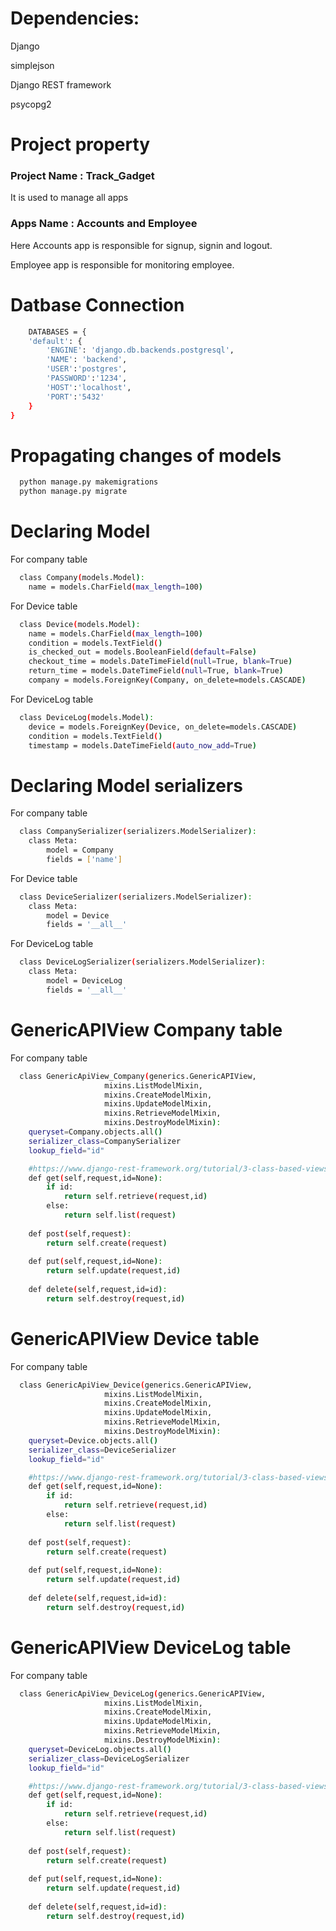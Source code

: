 
# Dependencies:

Django

simplejson

Django REST framework

psycopg2


# Project property
### Project Name : Track_Gadget 
It is used to manage all apps
### Apps Name : Accounts and Employee
Here Accounts app is responsible for signup, signin and logout.

Employee app is responsible for monitoring employee.

# Datbase Connection

```bash
    DATABASES = {
    'default': {
        'ENGINE': 'django.db.backends.postgresql',
        'NAME': 'backend',
        'USER':'postgres',
        'PASSWORD':'1234',
        'HOST':'localhost',
        'PORT':'5432'
    }
}
```

# Propagating changes of models

```bash
  python manage.py makemigrations
  python manage.py migrate 
```

# Declaring Model 

For company table
```bash
  class Company(models.Model):
    name = models.CharField(max_length=100)
```

For Device table
```bash
  class Device(models.Model):
    name = models.CharField(max_length=100)
    condition = models.TextField()
    is_checked_out = models.BooleanField(default=False)
    checkout_time = models.DateTimeField(null=True, blank=True)
    return_time = models.DateTimeField(null=True, blank=True)
    company = models.ForeignKey(Company, on_delete=models.CASCADE)
```

For DeviceLog table
```bash
  class DeviceLog(models.Model):
    device = models.ForeignKey(Device, on_delete=models.CASCADE)
    condition = models.TextField()
    timestamp = models.DateTimeField(auto_now_add=True)
```


# Declaring Model serializers

For company table
```bash
  class CompanySerializer(serializers.ModelSerializer):
    class Meta:
        model = Company
        fields = ['name']
```

For Device table
```bash
  class DeviceSerializer(serializers.ModelSerializer):
    class Meta:
        model = Device
        fields = '__all__'
```

For DeviceLog table
```bash
  class DeviceLogSerializer(serializers.ModelSerializer):
    class Meta:
        model = DeviceLog
        fields = '__all__'
```



# GenericAPIView Company table

For company table
```bash
  class GenericApiView_Company(generics.GenericAPIView, 
                     mixins.ListModelMixin,
                     mixins.CreateModelMixin,
                     mixins.UpdateModelMixin,
                     mixins.RetrieveModelMixin,
                     mixins.DestroyModelMixin):
    queryset=Company.objects.all()
    serializer_class=CompanySerializer
    lookup_field="id"

    #https://www.django-rest-framework.org/tutorial/3-class-based-views/
    def get(self,request,id=None):
        if id:
            return self.retrieve(request,id)
        else:
            return self.list(request)
        
    def post(self,request):
        return self.create(request)
    
    def put(self,request,id=None):
        return self.update(request,id)
    
    def delete(self,request,id=id):
        return self.destroy(request,id)
```


# GenericAPIView Device table

For company table
```bash
  class GenericApiView_Device(generics.GenericAPIView, 
                     mixins.ListModelMixin,
                     mixins.CreateModelMixin,
                     mixins.UpdateModelMixin,
                     mixins.RetrieveModelMixin,
                     mixins.DestroyModelMixin):
    queryset=Device.objects.all()
    serializer_class=DeviceSerializer
    lookup_field="id"

    #https://www.django-rest-framework.org/tutorial/3-class-based-views/
    def get(self,request,id=None):
        if id:
            return self.retrieve(request,id)
        else:
            return self.list(request)
        
    def post(self,request):
        return self.create(request)
    
    def put(self,request,id=None):
        return self.update(request,id)
    
    def delete(self,request,id=id):
        return self.destroy(request,id)
```

# GenericAPIView DeviceLog table

For company table
```bash
  class GenericApiView_DeviceLog(generics.GenericAPIView, 
                     mixins.ListModelMixin,
                     mixins.CreateModelMixin,
                     mixins.UpdateModelMixin,
                     mixins.RetrieveModelMixin,
                     mixins.DestroyModelMixin):
    queryset=DeviceLog.objects.all()
    serializer_class=DeviceLogSerializer
    lookup_field="id"

    #https://www.django-rest-framework.org/tutorial/3-class-based-views/
    def get(self,request,id=None):
        if id:
            return self.retrieve(request,id)
        else:
            return self.list(request)
        
    def post(self,request):
        return self.create(request)
    
    def put(self,request,id=None):
        return self.update(request,id)
    
    def delete(self,request,id=id):
        return self.destroy(request,id)
```
